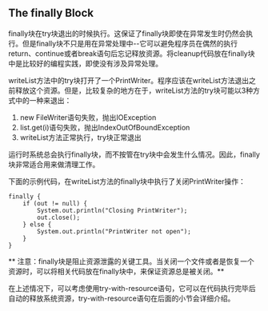 ## The finally Block

finally块在try块退出的时候执行。这保证了finally块即使在异常发生时仍然会执行。但是finally块不只是用在异常处理中--它可以避免程序员在偶然的执行return、continue或者break语句后忘记释放资源。将cleanup代码放在finally块中是比较好的编程实践，即使没有涉及异常处理。

writeList方法中的try块打开了一个PrintWriter。程序应该在writeList方法退出之前释放这个资源。但是，比较复杂的地方在于，writeList方法的try块可能以3种方式中的一种来退出：

1. new FileWriter语句失败，抛出IOException
2. list.get(i)语句失败，抛出IndexOutOfBoundException
3. writeList方法正常执行，try块正常退出


运行时系统总会执行finally块，而不按管在try块中会发生什么情况。因此，finally块非常适合用来做清理工作。


下面的示例代码，在writeList方法的finally块中执行了关闭PrintWriter操作：

```
finally {
	if (out != null) {
		System.out.println("Closing PrintWriter");
		out.close();
	} else {
		System.out.println("PrintWriter not open");
	}
}

```

** 注意：finally块是阻止资源泄露的关键工具。当关闭一个文件或者是恢复一个资源时，可以将相关代码放在finally块中，来保证资源总是被关闭。**


在上述情况下，可以考虑使用try-with-resource语句，它可以在代码执行完毕后自动的释放系统资源，try-with-resource语句在后面的小节会详细介绍。


























